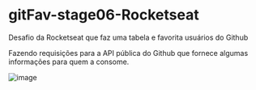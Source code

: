 # gitFav-stage06-Rocketseat

Desafio da Rocketseat que faz uma tabela e favorita usuários do Github 

Fazendo requisições para a API pública do Github que fornece algumas informações para quem a consome.

![image](https://user-images.githubusercontent.com/91575045/200325180-e22379df-9be5-4e07-be5e-6ec2cd50d4b3.png)
